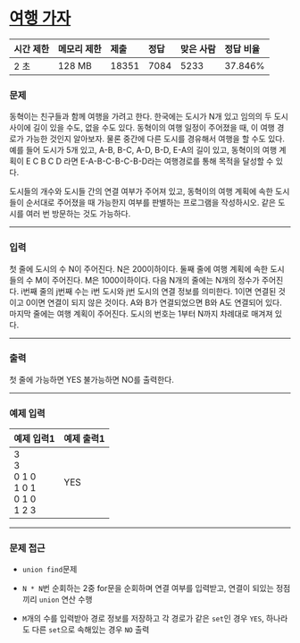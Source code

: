 # [여행 가자](https://www.acmicpc.net/problem/1976)

<div align = center>

| 시간 제한 | 메모리 제한 | 제출  | 정답 | 맞은 사람 | 정답 비율 |
| :-------- | :---------- | :---- | :--- | :-------- | :-------- |
| 2 초      | 128 MB      | 18351 | 7084 | 5233      | 37.846%   |

</div>

### 문제

동혁이는 친구들과 함께 여행을 가려고 한다. 한국에는 도시가 N개 있고 임의의 두 도시 사이에 길이 있을 수도, 없을 수도 있다. 동혁이의 여행 일정이 주어졌을 때, 이 여행 경로가 가능한 것인지 알아보자. 물론 중간에 다른 도시를 경유해서 여행을 할 수도 있다. 예를 들어 도시가 5개 있고, A-B, B-C, A-D, B-D, E-A의 길이 있고, 동혁이의 여행 계획이 E C B C D 라면 E-A-B-C-B-C-B-D라는 여행경로를 통해 목적을 달성할 수 있다.

도시들의 개수와 도시들 간의 연결 여부가 주어져 있고, 동혁이의 여행 계획에 속한 도시들이 순서대로 주어졌을 때 가능한지 여부를 판별하는 프로그램을 작성하시오. 같은 도시를 여러 번 방문하는 것도 가능하다.

---

### 입력

첫 줄에 도시의 수 N이 주어진다. N은 200이하이다. 둘째 줄에 여행 계획에 속한 도시들의 수 M이 주어진다. M은 1000이하이다. 다음 N개의 줄에는 N개의 정수가 주어진다. i번째 줄의 j번째 수는 i번 도시와 j번 도시의 연결 정보를 의미한다. 1이면 연결된 것이고 0이면 연결이 되지 않은 것이다. A와 B가 연결되었으면 B와 A도 연결되어 있다. 마지막 줄에는 여행 계획이 주어진다. 도시의 번호는 1부터 N까지 차례대로 매겨져 있다.

---

### 출력

첫 줄에 가능하면 YES 불가능하면 NO를 출력한다.

---

### 예제 입력

| 예제 입력1                                      | 예제 출력1 |
| :---------------------------------------------- | :--------- |
| 3<br/>3<br/>0 1 0<br/>1 0 1<br/>0 1 0<br/>1 2 3 | YES        |

---

### 문제 접근

  - `union find`문제

  - `N * N`번 순회하는 2중 for문을 순회하며 연결 여부를 입력받고, 연결이 되있는 정점끼리 `union` 연산 수행

  - `M`개의 수를 입력받아 경로 정보를 저장하고 각 경로가 같은 `set`인 경우 `YES`, 하나라도 다른 `set`으로 속해있는 경우 `NO` 출력